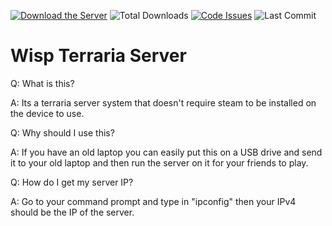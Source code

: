 [![Download the Server](https://img.shields.io/badge/download-client-brightgreen?style=for-the-badge "Download")](https://cdn.discordapp.com/attachments/680855660774162598/681568116714897460 "Download")
![Total Downloads](https://img.shields.io/github/downloads/ChronesDev/Fluid/total?style=for-the-badge)
[![Code Issues](https://img.shields.io/github/issues/ChronesDev/Fluid?color=red&label=Code%20Issues&style=for-the-badge)](https://google.com)
![Last Commit](https://img.shields.io/github/last-commit/ChronesDev/Fluid?style=for-the-badge)

# Wisp Terraria Server

Q: What is this?

A: Its a terraria server system that doesn't require steam to be installed on the device to use.

Q: Why should I use this?

A: If you have an old laptop you can easily put this on a USB drive and send it to your old laptop and then run the server on it for your friends to play.

Q: How do I get my server IP?

A: Go to your command prompt and type in "ipconfig" then your IPv4 should be the IP of the server.
